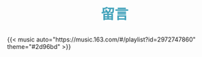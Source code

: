 # 


**<center><font color="#44A3BB" size=6>留言</font></center>**


</br>
<!-- {{< music auto="https://music.163.com/#/playlist?id=2829816518" >}} -->
<!-- {{< music auto="https://music.163.com/#/playlist?id=2829816518" theme="#2d96bd" >}} -->
{{< music auto="https://music.163.com/#/playlist?id=2972747860" theme="#2d96bd" >}}

</br>
